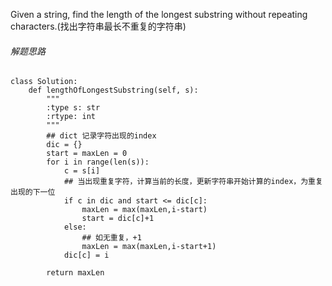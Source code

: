 Given a string, find the length of the longest substring without repeating characters.(找出字符串最长不重复的字符串)

###### 解题思路
```
class Solution:
    def lengthOfLongestSubstring(self, s):
        """
        :type s: str
        :rtype: int
        """
        ## dict 记录字符出现的index
        dic = {}
        start = maxLen = 0
        for i in range(len(s)):
            c = s[i]
            ## 当出现重复字符，计算当前的长度，更新字符串开始计算的index，为重复出现的下一位
            if c in dic and start <= dic[c]:
                maxLen = max(maxLen,i-start)
                start = dic[c]+1
            else:
            	## 如无重复，+1
                maxLen = max(maxLen,i-start+1)
            dic[c] = i
        
        return maxLen

```
